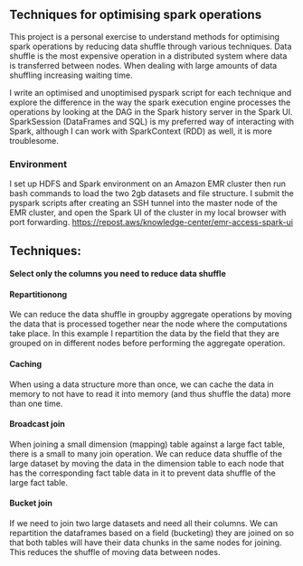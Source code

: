 ## Techniques for optimising spark operations
This project is a personal exercise to understand methods for optimising spark operations by reducing data shuffle through various techniques. Data shuffle is the most expensive operation in a distributed system where data is transferred between nodes. When dealing with large amounts of data shuffling increasing waiting time. 

I write an optimised and unoptimised pyspark script for each technique and explore the difference in the way the spark execution engine processes the operations by looking at the DAG in the Spark history server in the Spark UI. SparkSession (DataFrames and SQL) is my preferred way of interacting with Spark, although I can work with SparkContext (RDD) as well, it is more troublesome.

### Environment
I set up HDFS and Spark environment on an Amazon EMR cluster then run bash commands to load the two 2gb datasets and file structure. I submit the pyspark scripts after creating an SSH tunnel into the master node of the EMR cluster, and open the Spark UI of the cluster in my local browser with port forwarding. https://repost.aws/knowledge-center/emr-access-spark-ui

## Techniques:
#### Select only the columns you need to reduce data shuffle
#### Repartitionong
We can reduce the data shuffle in groupby aggregate operations by moving the data that is processed together near the node where the computations take place. In this example I repartition the data by the field that they are grouped on in different nodes before performing the aggregate operation.

#### Caching
When using a data structure more than once, we can cache the data in memory to not have to read it into memory (and thus shuffle the data) more than one time.

#### Broadcast join
When joining a small dimension (mapping) table against a large fact table, there is a small to many join operation. We can reduce data shuffle of the large dataset by moving the data in the dimension table to each node that has the corresponding fact table data in it to prevent data shuffle of the large fact table.

#### Bucket join
If we need to join two large datasets and need all their columns. We can repartition the dataframes based on a field (bucketing) they are joined on so that both tables will have their data chunks in the same nodes for joining. This reduces the shuffle of moving data between nodes.